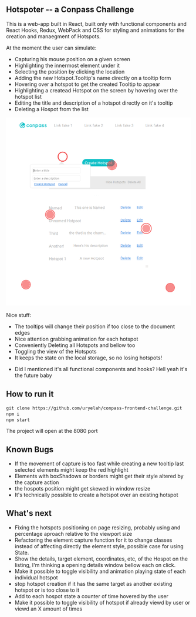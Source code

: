 ## Hotspoter -- a Conpass Challenge

This is a web-app built in React, built only with functional components and React Hooks, Redux, WebPack and CSS for styling and animations for the creation and manaegment of Hotspots.

At the moment the user can simulate:

- Capturing his mouse position on a given screen
- Highlighting the innermost element under it
- Selecting the position by clicking the location
- Adding the new Hotspot.Tooltip's name directly on a tooltip form
- Hovering over a hotspot to get the created Tooltip to appear
- Highlighting a createad Hotspot on the screen by hovering over the hotspot list
- Editing the title and description of a hotspot directly on it's tooltip
- Deleting a Hospot from the list

![Imagem da App](./src/screen.png "Creating a hotspot")

Nice stuff:

- The tooltips will change their position if too close to the document edges
- Nice attention grabbing animation for each hotspot
- Conveniently Deleting all Hotspots and bellow too
- Toggling the view of the Hotspots
- It keeps the state on the local storage, so no losing hotspots!

* Did I mentioned it's all functional components and hooks? Hell yeah it's the future baby

## How to run it

```
git clone https://github.com/uryelah/conpass-frontend-challenge.git
npm i
npm start
```

The project will open at the 8080 port

## Known Bugs

- If the movement of capture is too fast while creating a new tooltip last selected elements might keep the red highlight
- Elements with boxShadows or borders might get their style altered by the capture action
- the hospots position might get skewed in window resize
- It's technically possible to create a hotspot over an existing hotspot

## What's next

- Fixing the hotspots positioning on page resizing, probably using and percentage aproach relative to the viewport size
- Refactoring the element capture function for it to change classes instead of affecting directly the element style, possible case for using State.
- Show the details, target element, coordinates, etc, of the Hospot on the listing, I'm thinking a opening details window bellow each on click.
- Make it possible to toggle visibility and animation playing state of each individual hotspot
- stop hotspot creation if it has the same target as another existing hotspot or is too close to it
- Add to each hospot state a counter of time hovered by the user
- Make it possible to toggle visibility of hotspot if already viewd by user or viewd an X amount of times
